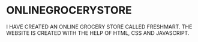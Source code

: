 # ONLINEGROCERYSTORE
I HAVE CREATED AN ONLINE GROCERY STORE CALLED FRESHMART.
THE WEBSITE IS CREATED WITH THE HELP OF HTML, CSS AND JAVASCRIPT.
